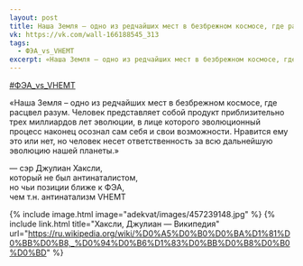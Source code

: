 ```yaml
---
layout: post
title: Наша Земля – одно из редчайших мест в безбрежном космосе, где расцвел разум
vk: https://vk.com/wall-166188545_313
tags:
  - ФЭА_vs_VHEMT
excerpt: «Наша Земля – одно из редчайших мест в безбрежном космосе, где расцвел разум. Человек представляет собой продукт приблизительно трех миллиардов лет эволюции, в лице которого эволюционный процесс наконец осознал сам себя и свои возможности. Нравится ему это или нет, но человек...
---
```

[#ФЭА_vs_VHEMT](poisk.html#ФЭА_vs_VHEMT)

«Наша Земля – одно из редчайших мест в безбрежном космосе, где расцвел разум. Человек представляет собой продукт приблизительно трех миллиардов лет эволюции, в лице которого эволюционный процесс наконец осознал сам себя и свои возможности. Нравится ему это или нет, но человек несет ответственность за всю дальнейшую эволюцию нашей планеты.»

— сэр Джулиан Хаксли,<br>
который не был антинаталистом,<br>
но чьи позиции ближе к ФЭА, <br>
чем т.н. антинатализм VHEMT

{% include image.html image="adekvat/images/457239148.jpg" %}
{% include link.html title="Хаксли, Джулиан — Википедия" url="https://ru.wikipedia.org/wiki/%D0%A5%D0%B0%D0%BA%D1%81%D0%BB%D0%B8,_%D0%94%D0%B6%D1%83%D0%BB%D0%B8%D0%B0%D0%BD" %}